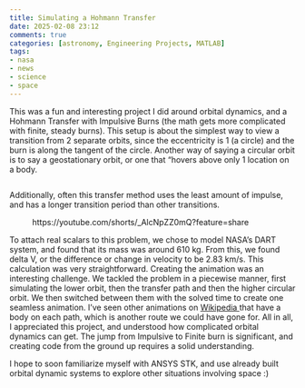 ```yaml
---
title: Simulating a Hohmann Transfer
date: 2025-02-08 23:12
comments: true
categories: [astronomy, Engineering Projects, MATLAB]
tags:
- nasa
- news
- science
- space
---
```

<!-- wp:paragraph -->
<p>This was a fun and interesting project I did around orbital dynamics, and a Hohmann Transfer with Impulsive Burns (the math gets more complicated with finite, steady burns). This setup is about the simplest way to view a transition from 2 separate orbits, since the eccentricity is 1 (a circle) and the burn is along the tangent of the circle. Another way of saying a circular orbit is to say a geostationary orbit, or one that “hovers above only 1 location on a body.</p>
<!-- /wp:paragraph -->

<!-- wp:image {"id":238,"sizeSlug":"large","linkDestination":"none"} -->
<figure class="wp-block-image size-large"><img src="https://dillonsmith57.wordpress.com/wp-content/uploads/2025/02/hohmann-transfer.png?w=758" alt="" class="wp-image-238" /></figure>
<!-- /wp:image -->

<!-- wp:paragraph -->
<p>Additionally, often this transfer method uses the least amount of impulse, and has a longer transition period than other transitions.</p>
<!-- /wp:paragraph -->

<!-- wp:embed {"url":"https://youtube.com/shorts/_AlcNpZZ0mQ?feature=share","type":"video","providerNameSlug":"youtube","responsive":true,"className":"wp-embed-aspect-4-3 wp-has-aspect-ratio"} -->
<figure class="wp-block-embed is-type-video is-provider-youtube wp-block-embed-youtube wp-embed-aspect-4-3 wp-has-aspect-ratio"><div class="wp-block-embed__wrapper">
https://youtube.com/shorts/_AlcNpZZ0mQ?feature=share
</div></figure>
<!-- /wp:embed -->

<!-- wp:paragraph -->
<p>To attach real scalars to this problem, we chose to model NASA’s DART system, and found that its mass was around 610 kg. From this, we found delta V, or the difference or change in velocity to be 2.83 km/s. This calculation was very straightforward. Creating the animation was an interesting challenge. We tackled the problem in a piecewise manner, first simulating the lower orbit, then the transfer path and then the higher circular orbit. We then switched between them with the solved time to create one seamless animation. I’ve seen other animations on <a href="https://en.wikipedia.org/wiki/Hohmann_transfer_orbit">Wikipedia </a>that have a body on each path, which is another route we could have gone for. All in all, I appreciated this project, and understood how complicated orbital dynamics can get. The jump from Impulsive to Finite burn is significant, and creating code from the ground up requires a solid understanding. </p>
<!-- /wp:paragraph -->

<!-- wp:paragraph -->
<p>I hope to soon familiarize myself with ANSYS STK, and use already built orbital dynamic systems to explore other situations involving space :)<br></p>
<!-- /wp:paragraph -->
